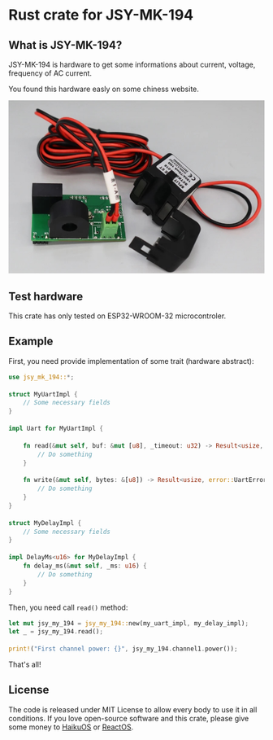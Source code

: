 # Rust crate for JSY-MK-194

## What is JSY-MK-194?

JSY-MK-194 is hardware to get some informations about current, voltage, frequency of AC current.

You found this hardware easly on some chiness website.

![JSY-MK-194](doc/jsy-mk-194.jpg)

## Test hardware

This crate has only tested on ESP32-WROOM-32 microcontroler.

## Example

First, you need provide implementation of some trait (hardware abstract):
```rust
use jsy_mk_194::*;

struct MyUartImpl {
    // Some necessary fields
}

impl Uart for MyUartImpl {

    fn read(&mut self, buf: &mut [u8], _timeout: u32) -> Result<usize, error::UartError> {
        // Do something
    }

    fn write(&mut self, bytes: &[u8]) -> Result<usize, error::UartError> {
        // Do something
    }
}

struct MyDelayImpl {
    // Some necessary fields
}

impl DelayMs<u16> for MyDelayImpl {
    fn delay_ms(&mut self, _ms: u16) {
        // Do something
    }
}
```

Then, you need call `read()` method:
```rust
let mut jsy_my_194 = jsy_my_194::new(my_uart_impl, my_delay_impl);
let _ = jsy_my_194.read();

print!("First channel power: {}", jsy_my_194.channel1.power());
```

That's all!

## License

The code is released under MIT License to allow every body to use it in all conditions. If you love open-source software and this crate, please give some money to [HaikuOS](https://haiku-os.org/) or [ReactOS](https://reactos.org).

